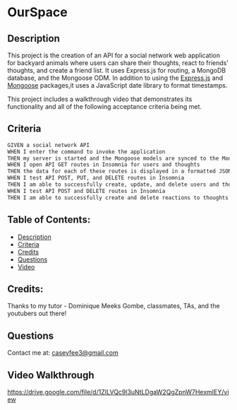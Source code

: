 # OurSpace
## Description

This project is the creation of an API for a social network web application for backyard animals where users can share their thoughts, react to friends’ thoughts, and create a friend list. It uses Express.js for routing, a MongoDB database, and the Mongoose ODM. In addition to using the [Express.js](https://www.npmjs.com/package/express) and [Mongoose](https://www.npmjs.com/package/mongoose) packages,it uses a JavaScript date library to format timestamps.


This project includes a walkthrough video that demonstrates its functionality and all of the following acceptance criteria being met. 

## Criteria
```md
GIVEN a social network API
WHEN I enter the command to invoke the application
THEN my server is started and the Mongoose models are synced to the MongoDB database
WHEN I open API GET routes in Insomnia for users and thoughts
THEN the data for each of these routes is displayed in a formatted JSON
WHEN I test API POST, PUT, and DELETE routes in Insomnia
THEN I am able to successfully create, update, and delete users and thoughts in my database
WHEN I test API POST and DELETE routes in Insomnia
THEN I am able to successfully create and delete reactions to thoughts and add and remove friends to a user’s friend list
```

## Table of Contents: 
- [Description](#description) 
- [Criteria](#criteria)
- [Credits](#credits) 
- [Questions](#questions)
- [Video](#Video-Walkthrough)

## Credits: 
Thanks to my tutor - Dominique Meeks Gombe, classmates, TAs, and the youtubers out there! 

## Questions
Contact me at: caseyfee3@gmail.com

## Video Walkthrough
https://drive.google.com/file/d/1ZILVQc9l3uNtLDgaW2QgZpnW7HexmIEY/view

